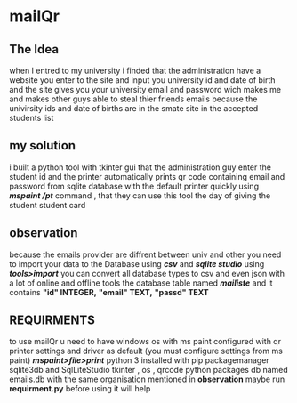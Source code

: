 # mailQr
## The Idea
 when I entred to my university i finded that the administration have a website you enter to the site and input you university id and date of birth and the site gives you your university email and password wich makes me and makes other guys able to steal thier friends emails because the univirsity ids and date of births are in the smate site in the accepted students list
## my solution
i built a python tool with tkinter gui that the administration guy enter the student id and the printer automatically prints qr code containing email and password from sqlite database with the default printer quickly using ***mspaint /pt*** command , that they can use this tool the day of giving the student student card
## observation
because the emails provider are diffrent between univ and other you need to import your data to the Database using ***csv*** and ***sqlite studio*** using ***tools>import***
you can convert all database types to csv and even json with a lot of online and offline tools
the database table named ***mailiste*** and it contains
	**"id"	INTEGER,**
	**"email"	TEXT,**
	**"passd"	TEXT**
## REQUIRMENTS
to use mailQr u need to have
windows os with ms paint configured with qr printer settings and driver as default (you must configure settings from ms paint)
***mspaint>file>print***
python 3 installed with pip packagemanager
sqlite3db and SqlLiteStudio
tkinter , os , qrcode python packages
db named emails.db with the same organisation mentioned in **observation**
maybe run **requirment.py** before using it will help

  
